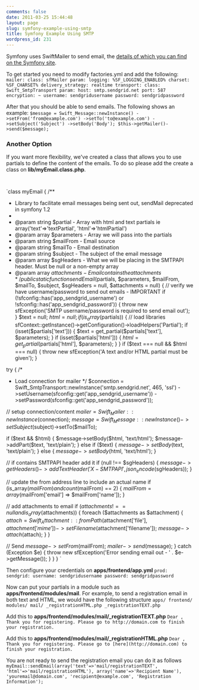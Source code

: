 ```yaml
---
comments: false
date: 2011-03-25 15:44:48
layout: page
slug: symfony-example-using-smtp
title: Symfony Example Using SMTP
wordpress_id: 231
---
```


Symfony uses SwiftMailer to send email, the [details of which you can find on the Symfony site](http://www.symfony-project.org/gentle-introduction/1_4/en/11-Emails).

To get started you need to modify factories.yml and add the following:
`
mailer:
class: sfMailer
param:
logging: %SF_LOGGING_ENABLED%
charset: %SF_CHARSET%
delivery_strategy: realtime
transport:
class: Swift_SmtpTransport
param:
host: smtp.sendgrid.net
port: 587
encryption: ~
username: sendgridusername
password: sendgridpassword
`

After that you should be able to send emails. The following shows an example:
`
$message = Swift_Message::newInstance()
->setFrom('from@example.com')
->setTo('to@example.com')
->setSubject('Subject')
->setBody('Body');
$this->getMailer()->send($message);
`


### Another Option


If you want more flexibility, we've created a class that allows you to use partials to define the content of the emails. To do so please add the create a class on **lib/myEmail.class.php**.

`
`

`class myEmail
{
/**
* Library to facilitate email messages being sent out, sendMail deprecated in symfony 1.2
*
* @param string $partial - Array with html and text partials ie array('text'=>'textPartial', 'html'=>'htmlPartial')
* @param array $parameters - Array we will pass into the partials
* @param string $mailFrom - Email source
* @param string $mailTo - Email destination
* @param string $subject - The subject of the email message
* @param array $sgHeaders - What we will be placing in the SMTPAPI header. Must be null or a non-empty array
* @param array $attachments - Email contains the attachments
*/
public static function sendEmail($partials, $parameters, $mailFrom, $mailTo, $subject, $sgHeaders = null, $attachments = null)
{
// verify we have username/password to send out emails - IMPORTANT
if (!sfconfig::has('app_sendgrid_username') or !sfconfig::has('app_sendgrid_password'))
{
throw new sfException('SMTP username/password is required to send email out');
}
$text = null;
$html = null;
if (is_array($partials))
{
// load libraries
sfContext::getInstance()->getConfiguration()->loadHelpers('Partial');
if (isset($partials['text']))
{
$text = get_partial($partials['text'], $parameters);
}
if (isset($partials['html']))
{
$html = get_partial($partials['html'], $parameters);
}
}
if ($text === null && $html === null)
{
throw new sfException('A text and/or HTML partial must be given');
}

try
{
/*
* Load connection for mailer
*/
$connection = Swift_SmtpTransport::newInstance('smtp.sendgrid.net', 465, 'ssl')
->setUsername(sfconfig::get('app_sendgrid_username'))
->setPassword(sfconfig::get('app_sendgrid_password'));

// setup connection/content
$mailer = Swift_Mailer::newInstance($connection);
$message = Swift_Message::newInstance()->setSubject($subject)->setTo($mailTo);

if ($text && $html)
{
$message->setBody($html, 'text/html');
$message->addPart($text, 'text/plain');
}
else if ($text)
{
$message->setBody($text, 'text/plain');
}
else
{
$message->setBody($html, 'text/html');
}

// if contains SMTPAPI header add it
if (null !== $sgHeaders)
{
$message->getHeaders()->addTextHeader('X-SMTPAPI', json_encode($sgHeaders));
}

// update the from address line to include an actual name
if (is_array($mailFrom) and count($mailFrom) == 2)
{
$mailFrom = array($mailFrom['email'] => $mailFrom['name']);
}

// add attachments to email
if ($attachments !== null and is_array($attachments))
{
foreach ($attachments as $attachment)
{
$attach = Swift_Attachment::fromPath($attachment['file'], $attachment['mime'])->setFilename($attachment['filename']);
$message->attach($attach);
}
}

// Send
$message->setFrom($mailFrom);
$mailer->send($message);
}
catch (Exception $e)
{
throw new sfException('Error sending email out - ' . $e->getMessage());
}
}
}
`

Then configure your credentials on **apps/frontend/app.yml**
`
prod:
sendgrid:
username: sendgridusername
password: sendgridpassword
`

Now can put your partials in a module such as **apps/frontend/modules/mail**. For example, to send a registration email in both text and HTML, we would have the following structure
`
apps/
frontend/
modules/
mail/
_registrationHTML.php
_registrationTEXT.php
`

Add this to **apps/frontend/modules/mail/_registrationTEXT.php**
`
Dear ,
Thank you for registering. Please go to http://domain.com to finish your registration.
`

Add this to **apps/frontend/modules/mail/_registrationHTML.php**
`
Dear ,
Thank you for registering. Please go to [here](http://domain.com) to finish your registration.
`

You are not ready to send the registration email you can do it as follows
`
myEmail::sendEmail(array('text'=>'mail/registrationTEXT', 'html'=>'mail/registrationHTML'), array('name'=>'Recipient Name'), 'youremail@domain.com', 'recipient@example.com', 'Registration Information');
`
